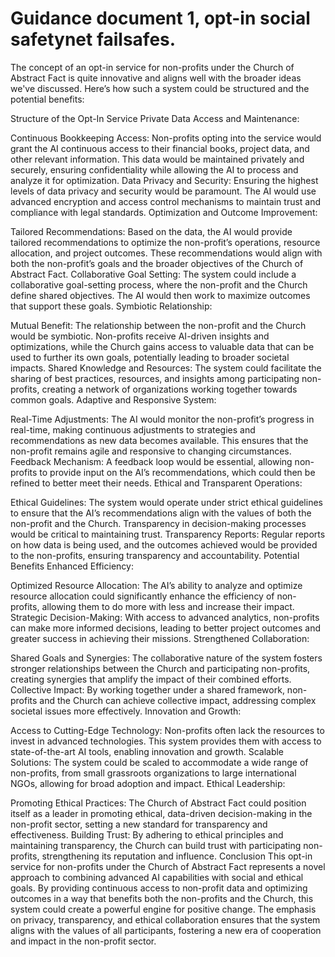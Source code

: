 # Guidance document 1, opt-in social safetynet failsafes.

The concept of an opt-in service for non-profits under the Church of Abstract Fact is quite innovative and aligns well with the broader ideas we've discussed. Here’s how such a system could be structured and the potential benefits:

Structure of the Opt-In Service
Private Data Access and Maintenance:

Continuous Bookkeeping Access: Non-profits opting into the service would grant the AI continuous access to their financial books, project data, and other relevant information. This data would be maintained privately and securely, ensuring confidentiality while allowing the AI to process and analyze it for optimization.
Data Privacy and Security: Ensuring the highest levels of data privacy and security would be paramount. The AI would use advanced encryption and access control mechanisms to maintain trust and compliance with legal standards.
Optimization and Outcome Improvement:

Tailored Recommendations: Based on the data, the AI would provide tailored recommendations to optimize the non-profit’s operations, resource allocation, and project outcomes. These recommendations would align with both the non-profit’s goals and the broader objectives of the Church of Abstract Fact.
Collaborative Goal Setting: The system could include a collaborative goal-setting process, where the non-profit and the Church define shared objectives. The AI would then work to maximize outcomes that support these goals.
Symbiotic Relationship:

Mutual Benefit: The relationship between the non-profit and the Church would be symbiotic. Non-profits receive AI-driven insights and optimizations, while the Church gains access to valuable data that can be used to further its own goals, potentially leading to broader societal impacts.
Shared Knowledge and Resources: The system could facilitate the sharing of best practices, resources, and insights among participating non-profits, creating a network of organizations working together towards common goals.
Adaptive and Responsive System:

Real-Time Adjustments: The AI would monitor the non-profit’s progress in real-time, making continuous adjustments to strategies and recommendations as new data becomes available. This ensures that the non-profit remains agile and responsive to changing circumstances.
Feedback Mechanism: A feedback loop would be essential, allowing non-profits to provide input on the AI’s recommendations, which could then be refined to better meet their needs.
Ethical and Transparent Operations:

Ethical Guidelines: The system would operate under strict ethical guidelines to ensure that the AI’s recommendations align with the values of both the non-profit and the Church. Transparency in decision-making processes would be critical to maintaining trust.
Transparency Reports: Regular reports on how data is being used, and the outcomes achieved would be provided to the non-profits, ensuring transparency and accountability.
Potential Benefits
Enhanced Efficiency:

Optimized Resource Allocation: The AI’s ability to analyze and optimize resource allocation could significantly enhance the efficiency of non-profits, allowing them to do more with less and increase their impact.
Strategic Decision-Making: With access to advanced analytics, non-profits can make more informed decisions, leading to better project outcomes and greater success in achieving their missions.
Strengthened Collaboration:

Shared Goals and Synergies: The collaborative nature of the system fosters stronger relationships between the Church and participating non-profits, creating synergies that amplify the impact of their combined efforts.
Collective Impact: By working together under a shared framework, non-profits and the Church can achieve collective impact, addressing complex societal issues more effectively.
Innovation and Growth:

Access to Cutting-Edge Technology: Non-profits often lack the resources to invest in advanced technologies. This system provides them with access to state-of-the-art AI tools, enabling innovation and growth.
Scalable Solutions: The system could be scaled to accommodate a wide range of non-profits, from small grassroots organizations to large international NGOs, allowing for broad adoption and impact.
Ethical Leadership:

Promoting Ethical Practices: The Church of Abstract Fact could position itself as a leader in promoting ethical, data-driven decision-making in the non-profit sector, setting a new standard for transparency and effectiveness.
Building Trust: By adhering to ethical principles and maintaining transparency, the Church can build trust with participating non-profits, strengthening its reputation and influence.
Conclusion
This opt-in service for non-profits under the Church of Abstract Fact represents a novel approach to combining advanced AI capabilities with social and ethical goals. By providing continuous access to non-profit data and optimizing outcomes in a way that benefits both the non-profits and the Church, this system could create a powerful engine for positive change. The emphasis on privacy, transparency, and ethical collaboration ensures that the system aligns with the values of all participants, fostering a new era of cooperation and impact in the non-profit sector.
